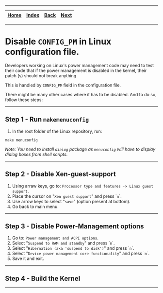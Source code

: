
---

| [Home](/README.md) | [Index](./README.md) | [Back](./1_clone_and_build_linux_kernel_from_source_install_or_uninstall.md) | [Next](../Newlib/README.md) |
| :---: | :---: | :---: | :---: |

---

# Disable `CONFIG_PM` in Linux configuration file.

Developers working on Linux's power management code may need to test their code that if the power management is disabled in the kernel, their patch (s) should not break anything.

This is handled by `CONFIG_PM` field in the configuration file.

There might be many other cases where it has to be disabled. And to do so, follow these steps:

---

## Step 1 - Run `makemenuconfig`

1) In the root folder of the Linux repository, run:
```shell
make menuconfig
```
_Note: You need to install `dialog` package as `menuconfig` will have to display dialog boxes from shell scripts._

---

## Step 2 - Disable Xen-guest-support

1) Using arraw keys, go to: `Processor type and features -> Linux guest support`.
2) Place the cursor on "`Xen guest support`" and press \``n`\`.
3) Use arrow keys to select "`save`" (option present at bottom).
4) Go back to main menu.

---

## Step 3 - Disable Power-Management options

1) Go to: `Power management and ACPI options`.
2) Select "`Suspend to RAM and standby`" and press \``n`\`.
3) Select "`Hibernation (aka 'suspend to disk')`" and press \``n`\`.
4) Select "`Device power management core functionality`" and press \``n`\`.
5) Save it and exit.
   
---

## Step 4 - Build the Kernel

---